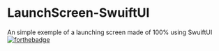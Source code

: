# LaunchScreen-SwuiftUI
An simple exemple of a launching screen made of 100% using SwuiftUI
[![forthebadge](https://forthebadge.com/images/badges/uses-html.svg)](https://forthebadge.com)

